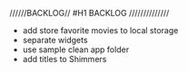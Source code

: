 

//////BACKLOG//
#H1 BACKLOG
//////////////

- add store favorite movies to local storage
- separate widgets
- use sample clean app folder
- add titles to Shimmers

